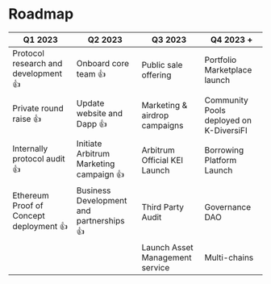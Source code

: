# Roadmap

<table data-full-width="true"><thead><tr><th>Q1 2023</th><th>Q2 2023</th><th>Q3 2023</th><th>Q4 2023 +</th></tr></thead><tbody><tr><td>Protocol research and development <span data-gb-custom-inline data-tag="emoji" data-code="1f44d">👍</span></td><td>Onboard core team <span data-gb-custom-inline data-tag="emoji" data-code="1f44d">👍</span></td><td>Public sale offering</td><td>Portfolio Marketplace launch</td></tr><tr><td>Private round raise <span data-gb-custom-inline data-tag="emoji" data-code="1f44d">👍</span></td><td>Update website and Dapp <span data-gb-custom-inline data-tag="emoji" data-code="1f44d">👍</span></td><td>Marketing &#x26; airdrop campaigns</td><td>Community Pools deployed on K-DiversiFI</td></tr><tr><td>Internally protocol audit <span data-gb-custom-inline data-tag="emoji" data-code="1f44d">👍</span></td><td>Initiate Arbitrum Marketing campaign <span data-gb-custom-inline data-tag="emoji" data-code="1f44d">👍</span></td><td>Arbitrum Official KEI Launch</td><td>Borrowing Platform Launch</td></tr><tr><td>Ethereum Proof of Concept deployment <span data-gb-custom-inline data-tag="emoji" data-code="1f44d">👍</span></td><td>Business Development and partnerships <span data-gb-custom-inline data-tag="emoji" data-code="1f44d">👍</span></td><td>Third Party Audit</td><td>Governance DAO</td></tr><tr><td></td><td></td><td>Launch Asset Management service</td><td>Multi-chains</td></tr></tbody></table>
